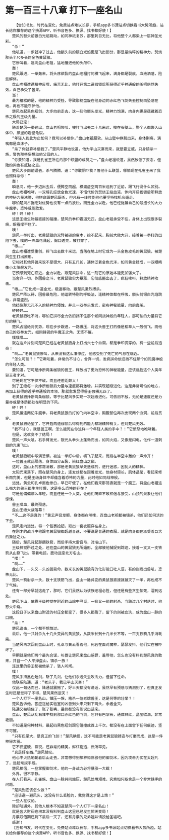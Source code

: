 # 第一百三十八章 打下一座名山
        【告知书友，时代在变化，免费站点难以长存，手机app多书源站点切换看书大势所趋，站长给你推荐的这个换源APP，听书音色多、换源、找书都好使！】
       楚风的额头前银白光焰跳动，如同神祇复苏，那里刺目无比，将他整个人都染上一层神圣光彩。
       “杀！”
       他吼道，一步就冲了过去，他额头前的银白光焰更是飞出部分，那是最纯粹的精神力，焚烧那头半尺多长的金色黄鼠狼。
       它惨叫着，逃向盘山老祖，猛地撞进他的头颅中。
       轰！
       楚风跟进，一拳轰来，将头疼欲裂的盘山老祖打的横飞起来，满身都是裂痕，血液洒落，险些解体。
       盘山老祖遭遇精神反噬，痛苦无比，他打开第二道枷锁后所获得近乎神通般的杀招居然失效，自己承受了苦果。
       当！
       最为糟糕的是，他的精神力受挫，导致那柄盘旋在他身边的赤红色飞剑失去控制而坠落在地，再也不能守护他。
       楚风收起黑色短剑，大步向前走去，这一刻他额头发光，精神力饱满，肉身内更是蕴藏着恐怖之极的王级力量。
       大局已定！
       随着楚风一拳砸出，盘山老祖惨叫，被打飞出去二十几米远，撞在石壁上，整个人都嵌入山体中，那里的岩壁龟裂。
       “年轻人到此为止如何？我可以补偿你。”盘山老祖服软，从山壁中挣脱出来，身体剧痛，满嘴都是血沫子。
       “杀了你就算补偿我了。”楚风平静地说道，他为平山灭寨而来，就是要立威，只身镇杀一族，警告那些妄想动他父母的人。
       “你要知道，我是孔雀王所在的那个联盟的成员之一。”盘山老祖说道，虽然放低了姿态，但隐约间也有威胁之意。
       楚风大步向前逼去，杀气腾腾，道：“你敢恫吓我？管他什么联盟，哪怕现在孔雀王来了我也照样杀你！”
       轰！
       瞬息间，他一步迈出去后，便腾空而起，横渡虚空两百米远到了近前，跟飞行没什么区别。
       盘山老祖咆哮，一双瞳孔绽放金色光速，不惜代价的焚烧王级血液，体内开启枷锁后所释放的神秘力量沸腾，他拼命跟楚风厮杀，但凡有一线可能他也要坚持找机会遁走。
       哪怕楚风占据绝对优势也没有一点的放松，而是全力以赴，他已经施展自己的最擅长的大力牛魔拳，恐怖威能散发。
       砰！砰！砰！
       这是王级生物最直接的碰撞，楚风的拳印霸道无匹，盘山老祖承受不住，身体上出现很多裂痕，眼看撑不住了。
       噗！
       楚风一拳打出，老黄鼠狼的双臂被砸的麻木，抬不起来，胸前大敞大开，接着被一拳打的凹陷下去，噗的一声血花溅起，胸口透亮，被打穿了。
       “嗷……”
       盘山老祖遭受重创，摔飞出去数十米远，当落在地上时它成为一头金色皮毛的黄鼠狼，被楚风生生打出原形。
       它相对其他异兽来说不是很大，只有五尺长，通体泛着金色光泽，如同黄金铸成，一双眼睛像小太阳般发光。
       它预感到死亡临近，全力以赴，跟楚风拼命，这一刻它的原始本能更加强大了。
       当舍弃一切，作困兽之斗，老黄鼠狼实力暴涨，它彻底豁出去了，疯狂嚎叫，释放精神攻击。
       “嗷……”它化成一道金光，极速移动，跟楚风激烈搏杀。
       楚风严阵以待，困兽最危险，他运转特别的呼吸法，连精神体都在呼吸，额头前银白光焰跳动，非常盛烈。
       他挡住那无孔不入的精神力侵蚀，并且一双拳头发光，密布神秘能量，向前轰杀。
       砰砰砰……
       老黄鼠狼吃不消，哪怕它拼尽全力依旧挡不住那个如同战神般的年轻人，那可怕的力量将它打的横飞。
       楚风占据绝对优势，现在步步跟进，一路碾压，将这头兽王打的像是稻草人一般倒飞，而他自己的双拳发光，如同锋锐的牛魔王之角，无坚不摧。
       噗噗噗……
       就在这片片刻间楚风已经在老黄鼠狼身上打出六七个血洞，都是拳印贯穿的，有一些前后透亮！
       “啊……”老黄鼠狼惨叫，从来没有这么凄惨过，他感受到了死亡的气息在临近。
       “怎么可能？！”它嘶吼着，非常的不甘心，舍弃一切，发疯拼命依旧挡不住那个如同魔神般的年轻人类。
       要知道，它可是挣断两条枷锁的兽王，释放出了更为恐怖的神秘能量，应该远胜这个人类年轻王者才对。
       可是现在它不仅不敌，而且还差距颇大！
       到了王级每一次挣断枷锁后力量与速度都将激增，并实现超级进化，这是非常可怕的地方，再加上获得的近乎神通般的本领，那就愈发显得兽王强横无匹了。
       老黄鼠狼挣断两条枷锁，等于比楚风多实现一次超级进化，可依旧不敌，无论是速度还是力量亦或是体质都处在明显的下风。
       砰！砰！
       楚风接连两记牛魔拳，将老黄鼠狼的打的飞向半空中，胸腹部位再次出现两个血洞，前后贯穿。
       老黄鼠狼绝望了，它开启两道枷锁后得得到的能力都跟精神有关，但对楚风无效。
       “我不甘心，我是兽王啊，怎么能死在你这样一个年轻人类的手中？！”它愤怒地咆哮着。
       但是，这改变不了结局！
       楚风一声大吼，右手臂发光，银光从拳头上蓬勃而出，如同火焰，又像是闪电，化作一道刺目的光束飞出。
       噗！
       老黄鼠狼眼中写满恐惧，被这一拳打中后，横飞了起来，而后在半空中轰的一声炸开！
       一位兽王就此殒落，身体四分五裂，染红盘山之巅。
       这时，盘山上的雾霭消散，那是老黄鼠狼早先造成的，进行迷惑，困扰人的精神。
       太阳光束落下，照在楚风的身上，连发丝都在跟着发光，他身材颀长，肌体晶莹，看起来修长而完美，但是王级身体中却蕴含着恐怖的力量，此时他如同战神般。
       远处，黄云和孔卓面色惨白，早已吓傻了，在他们看来那简直就是一个魔王，将盘山老祖这么强大的兽王都生生打爆，这是多么恐怖的存在？
       可是他偏偏那么年轻，而且还是一个人类，让他们简直不敢相信与接受，山顶的景象让他们惊悚。
       兽王喋血，最终殒落。
       盘山王级大战落幕！
       “不……这不是真的！”黄云声音发颤，身体都在哆嗦，连盘山老祖都被镇杀，他们还如何活的下去。
       楚风走向远处，将一个包裹捡起，取出一套衣服穿在身上。
       在刚才的战斗中他跟老黄鼠狼都超越音速，不要说是普通的衣服，就是肉身都在承受着巨大的撕扯之力。
       随后，楚风背起那捆铁箭，而后手持大雷音弓，对准山下。
       王级神觉所过之处，还在盘山的黄鼠狼无所遁形，全部被他捕捉到踪迹，接着一支又一支铁箭从山巅飞出，带着电弧，震动这座北方名山。
       “噗！”
       “啊……”
       盘山下，一头又一头凶兽毙命，数米长的黄鼠狼有的化形能口吐人语，有的则发出兽吼，恐怖无比。
       楚风一箭射杀一头，数十支铁箭飞出，盘山一脉异变的黄鼠狼直接就被灭了一半，再也成不了气候。
       还有一部分早就逃走了，那时，它们虽然认为该族老祖必胜，但还是有些贪生怕死，溜到远处。
       楚风下山，依靠王级神觉在附近的山岭中寻觅，一箭又一箭的射杀，当路过几个村落时，他怒火中烧。
       这段日子以来盘山附近的村庄全都空了，很多人都跑了，留下的则被血洗，成为盘山一脉的口粮。
       “杀！”
       楚风追击，一个都不想放过。
       最后，他一共射杀九十几头变异的黄鼠狼，从数米长到十几米长不等，一百支铁箭几乎消耗完。
       当楚风再次回到盘山上时，孔卓与黄云看着他，宛若在面对魔神，瑟瑟发抖，他们实在被吓坏了。
       早期就是他们两个最先合谋，叫嚣让楚风来盘山赔罪，羞辱他，怎么也没有料到楚风真的敢来，并且一个人平掉盘山，镇杀一族！
       连这里的兽王都被他杀了，骇人听闻。
       噗！
       楚风手持黑色短剑，斩了几剑，让他们永远失去攻击力，但留下性命。
       他联系陆通，道：“老头子，我已平山灭寨！”
       仅此一句话而已，陆通就震撼了，好半天都没有说话，虽然早有预感与猜测到了，但真正发生时还是觉得了不得，楚风果然逆天！
       一个人打下一座名山，镇压一族，格杀一位老牌兽王，这是何等的壮举？！
       楚风告诉他，答应送给实验室的凶兽到头来只剩下两头，余者全灭。
       陆通又被镇住了，张了张嘴，最终都没有能说出话来。
       盘山，楚风从乱石堆中找到那口赤红色的飞剑，它只有巴掌长，通体鲜红，晶莹欲滴，非常艳丽。
       不知道是何种材料，最起码黑色短剑跟它碰撞成百上千次，都没有在上面留下任何痕迹，坚不可摧。
       “只有巴掌大，是真正的飞剑！”楚风确信，这不可能是老黄鼠狼铸造与打磨而成，这是一件神秘古器。
       它不仅坚硬、锋锐，还非常的精美，鲜红剔透，世所罕见。
       “真是好东西。”楚风赞叹。
       他心中火热地朝着后山走去，非常想得到那种惊世骇俗的御剑术，因为攻击力实在太超凡了，远超常规手段。
       楚风相信，一旦掌握御剑术，他的一身战力必将暴涨一大截！
       外界，很不平静。
       在人们看来，孔雀族、盘山一脉共同施压，楚风处境艰难，究竟如何取舍是一个非常棘手的问题。
       “楚风到底该怎么做？”
       “应该避一避风头，这没有什么丢脸的，我觉得这才是上策！”
       一些人在议论。
       除却陆通外，其他人根本不知道楚风一个人打下一座名山！
       就是各大财阀也根本没有料到盘山这里已经发生惊天变局！
       月票双倍期还剩下最后一天了，还有月票的兄弟姐妹请投给圣墟吧。
       感谢！
       【告知书友，时代在变化，免费站点难以长存，手机app多书源站点切换看书大势所趋，站长给你推荐的这个换源APP，听书音色多、换源、找书都好使！】